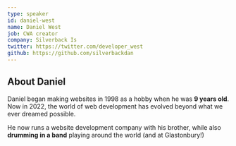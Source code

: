 ```yaml
---
type: speaker
id: daniel-west
name: Daniel West
job: CWA creator
company: Silverback Is
twitter: https://twitter.com/developer_west
github: https://github.com/silverbackdan
---
```


## About Daniel

Daniel began making websites in 1998 as a hobby when he was **9 years old**. Now in 2022, the world of web development has evolved beyond what we ever dreamed possible.

He now runs a website development company with his brother, while also **drumming in a band** playing around the world (and at Glastonbury!)
